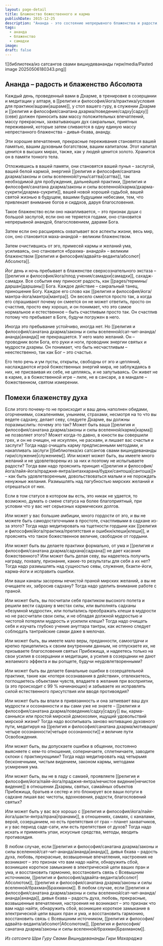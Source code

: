 ```yaml
---
layout: page-detail
title: Блаженство божественного и карма
publishDate: 2015-12-25
description: "Ананда - это состояние непрерывного блаженства и радости, возникающее при жизни в Дхарме, медитации, служении и общении с Гуру. Это духовный капитал, который накапливается как заслуга и становится благословением, ведущим к маха-ананде - великому блаженству Абсолюта. Если ананда не возникает, это сигнал к поиску и устранению внутренних препятствий: неочищенной кармы, неудовлетворённых желаний, гордыни, формальности в практике, нечистой праны, недостатка веры или ошибок в общении."
tags:
  - ананда
  - блаженство
  - самадхи
image: 
draft: false
---
```

![[библиотека/из сатсангов свами вишнудевананды гири/media/Pasted image 20250506180343.png]]
## Ананда – радость и блаженство Абсолюта
Каждый день, проведенный вами в Дхарме, в тренировке в созерцании и медитации у алтаря, в [[религия и философия/йога/практика/условия для практики/ашрам|ашраме]], у стоп вашего гуру, в служении Дхарме и [[религия и философия/санатана дхарма/поведение/садху|садху]] (севе) должен приносить вам массу положительных впечатлений, массу прекрасных, захватывающих дух сакральных, приятных переживаний, которые затем сливаются в одну единую массу непрестанного блаженства – дивья-бхава, ананду.

Эти хорошие впечатления, прекрасные переживания становятся вашей памятью, вашим духовным богатством, вашим капиталом. Этот капитал ценится в высших мирах, также, как у людей ценится золото. Хранится он в памяти тонкого тела.

Отложившись в вашей памяти, они становятся вашей пунья – заслугой, вашей белой кармой, энергией [[религия и философия/санатана дхарма/законы и силы вселенной/гуны/саттва|саттва]], так необходимой для пробуждения, дальнейшей практики, [[религия и философия/санатана дхарма/законы и силы вселенной/карма/дхарма-сукрити|дхарма-сукрити]], вашей новой хорошей судьбой, вашей святой жизнью в будущем, вашими будущими небесами, тем, что привлекает внимание богов и сиддхов, даруя благословения.

Такое блаженство если оно накапливается, – это признак души с большой заслугой, если оно не теряется годами, оно становится непрерывной анандой, благословением, дарами Бога.

Затем если оно расширяясь охватывает все аспекты жизни, весь мир, сон, оно становится маха-анандой – великим блаженством.

Затем очистившись от эго, примесей кармы и желаний ума, усиливаясь, оно становится «брахма- анандой» – великим блаженством [[религия и философия/адвайта-веданта/абсолют|Абсолюта]].

Йог день и ночь пребывает в блаженстве сверхсознательного экстаза – [[религия и философия/йога/плод учения/самадхи|самадхи]], сахадж-самадхи. Все события ему приносят радость, как [[pages/термины/даршан|даршаны]] Бога. Каждое действие – сакральный танец, приношение Богу. Каждое его слово как [[религия и философия/йога/мантра-йога/мантра|мантра]]. Он весело смеется просто так, а когда его спрашивают почему он смеется он не может ответить, просто он счастлив, просто ему хорошо, и он понимает, что это самое нормальное и естественное – быть счастливым просто так. Он счастлив потому что пребывает в Боге, будучи погружен в него.

Иногда это пребывание устойчиво, иногда нет. Но [[религия и философия/санатана дхарма/законы и силы вселенной/сат-чит-ананда/ананда|ананда]] не прекращается. У него мало желаний. Он – проводник воли Бога, его руки и ноги, проводник энергии святых и мудрости дхармы. Он понимает, что быть несчастливым – неестественно, так как Бог – это счастье. 

Его тело речь и ум пусты, открыты, свободны от эго и цепляний, наслаждаются игрой божественных энергий мира, не заблуждаясь в них, не присваивая их себе, не цепляясь, и не запутываясь. Он живет не в карме, а в божественной игре – лиле, не в сансаре, а в мандале – божественном, святом измерении.

## Помехи блаженству духа
Если этого почему-то не происходит и ваш день наполнен обидами, огорчениями, сожалениями, унынием, страхами, несмотря на то что вы ведете садхану, делает севу, следуете Дхарме, вы должны поразмыслить: почему это так? Может быть ваша [[религия и философия/санатана дхарма/законы и силы вселенной/карма|карма]] не позволяет этого? Может когда-то давно, в юности вы совершили грех, и он не очищен, не искуплен, не раскаян, и лишает вас счастья и заслуги? Тогда надо очищать карму предписанными методами, и накапливать заслуги [[библиотека/из сатсангов свами вишнудевананды гири/служение|служением]]. Или может может быть, вы имеете много желаний и не удовлетворены из за них и поэтому не испытываете радости? Тогда вам надо прояснить принцип «[[религия и философия/йога/лайя-йога/праджня-янтра/антахкарана/будхи/сантоша|сантоша]]» – как быть удовлетворенным, довольствоваться малым и не порождать ненужные желания. Размышлять над пагубностью мирских желаний и отрешаться от них.

Если в том статусе в котором вы есть, это никак не удается, то возможно, думать о смене статуса на более благоприятный, при условии что у вас нет серьезных кармических долгов.

Или может у вас большие амбиции, много гордости от эго, и вы не можете быть самодостаточными в простоте, счастливыми в садхане из-за этого? Тогда надо медитировать на тщетности гордыни как [[религия и философия/йога/практика/препятствия и ошибки/клеши|клеши]], и прояснять что такое божественное величие, свободное от гордыни.

Или может быть вы делаете практики формально, от ума и [[религия и философия/санатана дхарма/садхана|садхана]] не дает касания божественного? Или может быть делая севу, вы надеетесь получить награду, похвалу, признание, какие-то результаты для себя а их нет? Тогда надо размышлять над сущностью севы, служения, бхакти-йоги, карма-йоги и исправить ошибки.

Или ваши каналы засорены нечистой праной мирских желаний, а вы не очищаете их, забросив садхану? Тогда надо уделить внимание работе с праной.

Или может быть, вы посчитали себя практиком высокого полета и решили вести садхану в местах силы, или выполнять садханы «безумной мудрости», или попытались преображать клеши в мудрости но не рассчитали свои силы, и не обладая должной мудростью и чистотой потеряли мудрость и усилили клеши? Тогда надо очищать себя и изучать глубоко учение ануттара тантры, как истинно следует соблюдать тантрийские самаи даже в мелочах.

Или может быть, вы имеете мало веры, преданности, самоотдачи и крепко прицепились к своим внутренним данным, не отпускаете их, не призываете благословения святых Прибежища, и надеетесь только на свои усилия в созерцании и медитации, а усилия в созерцании не дают желаемого эффекта и вы ропщете, будучи неудовлетворенными?

Или может быть вы делаете банальные ошибки в созерцательной практике, такие как «потеря осознавания в действии», отвлекаетесь, поглощаетесь объектами чувств, впадаете в желания при восприятии, (а это происходит с 99 % начинающих) и забываете их исправлять силой естественного присутствия или вводя противоядия?

Или может быть вы впали в привязанность и она затмевает ваш дух мудрости и осознанности и вы сами уже не знаете – [[религия и философия/санатана дхарма/поведение/садху|садху]] вы, карма-санньяси или простой мирской домохозяин, ищущий удовольствий мирской жизни? Тогда надо воспитывать заново мотивацию духовного пути, медитируя на [[религия и философия/санатана дхарма/мотивация/четыре осознанности|четыре осознанности]] и величие пути Освобождения.

Или может быть, вы допускаете ошибки в общении, постоянно выясняете с кем-то отношения, соперничаете, сплетничаете, заводите склоки с практикующими? Тогда надо медитировать над четырьмя бесконечными, чистым видением, законом кармы, методами усмирения ума.

Или может быть, вы не в ладу с самаей, проявляете [[религия и философия/йога/лайя-йога/праджня-янтра/нечистое видение|нечистое видение]] в отношении Дхармы, святых, самайных объектов Прибежища, братьев и сестер и это блокирует все ваши потуги в садхане лишая вас чистоты, вдохновения, радости, благословений святых?

Или может быть у вас все хорошо с [[религия и философия/йога/лайя-йога/шакти-янтра/прана|пранами]], в отношениях, самаях, с каналами, верой, созерцанием, но есть препятствия от грах – планет захватчиков, и у вас период саде-сати, или есть препятствия от духов? Тогда надо искать и применять упаи, искусные средства, методы, вводить противоядия.

В любом случае, если [[религия и философия/санатана дхарма/законы и силы вселенной/сат-чит-ананда/ананда|ананда]], дивья бхава – радость духа, любовь, прекрасные, возвышенные впечатления, настроения не возникают – это признак что вам надо найти, обнаружить сбой, возникшее короткое замыкание в электрической цепи ваших пран и ума, и восстановить гармонию, восстановить связь с Всевышним источником, [[религия и философия/адвайта-веданта/абсолют|Абсолютом]], [[религия и философия/санатана дхарма/законы и силы вселенной/брахман|Брахманом]].
В любом случае, если [[религия и философия/санатана дхарма/законы и силы вселенной/сат-чит-ананда/ананда|ананда]], дивья бхава – радость духа, любовь, прекрасные, возвышенные впечатления, настроения не возникают – это признак что вам надо найти, обнаружить сбой, возникшее короткое замыкание в электрической цепи ваших пран и ума, и восстановить гармонию, восстановить связь с Всевышним источником, [[религия и философия/адвайта-веданта/абсолют|Абсолютом]], [[религия и философия/санатана дхарма/законы и силы вселенной/брахман|Брахманом]].

*Из сатсанга Шри Гуру Свами Вишнудевананды Гири Махараджа*